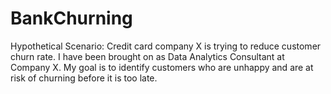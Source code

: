 # BankChurning
Hypothetical Scenario:  Credit card company X is trying to reduce customer churn rate. I have been brought on as Data Analytics Consultant at Company X. My goal is to identify customers who are unhappy and are at risk of churning before it is too late. 
